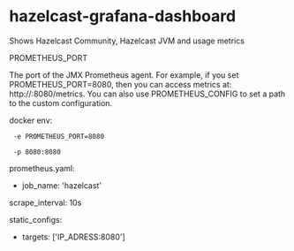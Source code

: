 # hazelcast-grafana-dashboard
Shows Hazelcast Community, Hazelcast JVM and usage metrics

PROMETHEUS_PORT

The port of the JMX Prometheus agent. For example, if you set PROMETHEUS_PORT=8080, then you can access metrics at: http://<hostname>:8080/metrics. You can also use PROMETHEUS_CONFIG to set a path to the custom configuration.

docker env:
```
 -e PROMETHEUS_PORT=8080
 
 -p 8080:8080 
 ```
prometheus.yaml:

- job_name: 'hazelcast'

scrape_interval: 10s

static_configs:

- targets: ['IP_ADRESS:8080']
 
